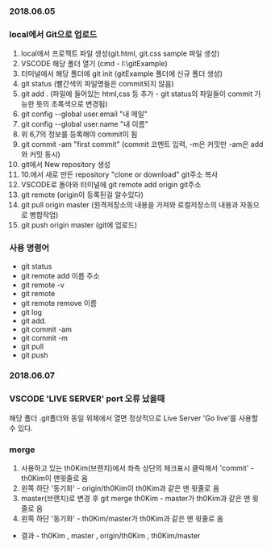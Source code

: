 ### 2018.06.05
### local에서 Git으로 업로드
  1. local에서 프로젝트 파일 생성(git.html, git.css sample 파일 생성)
  2. VSCODE 해당 폴더 열기 (cmd - I:\gitExample\)
  3. 터미널에서 해당 폴더에 git init (gitExample 폴더에 신규 폴더 생성)
  4. git status (빨간색의 파일명들은 commit되지 않음)
  5. git add . (파일에 들어있는 html,css 등 추가 - git status의 파일들이 commit 가능한 뜻의 초록색으로 변경됨)
  6. git config --global user.email "내 메일"
  7. git config --global user.name "내 이름"
  8. 위 6,7의 정보를 등록해야 commit이 됨
  9. git commit -am "first commit" (commit 코멘트 입력, -m은 커밋만 -am은 add와 커밋 동시)
  10. git에서 New repository 생성
  11. 10.에서 새로 만든 repository "clone or download" git주소 복사
  12. VSCODE로 돌아와 터미널에 git remote add origin git주소
  13. git remote (origin이 등록된걸 알수있다)
  14. git pull origin master (원격저장소의 내용을 가져와 로컬저장소의 내용과 자동으로 병합작업)
  15. git push origin master (git에 업로드)

### 사용 명령어
* git status
* git remote add 이름 주소
* git remote -v
* git remote
* git remote remove 이름
* git log
* git add.
* git commit -am
* git commit -m
* git pull
* git push


### 2018.06.07
### VSCODE 'LIVE SERVER' port 오류 났을때
  해당 폴더 .git폴더와 동일 위체에서 열면 정상적으로 Live Server 'Go live'를 사용할 수 있다.
### merge 
  1. 사용하고 있는 th0Kim(브랜치)에서 좌측 상단의 체크표시 클릭해서 'commit' - th0Kim이 맨윗줄로 옴
  2. 왼쪽 하단 '동기화'  - origin/th0Kim이 th0Kim과 같은 맨 윗줄로 옴
  3. master(브랜치)로 변경 후 git merge th0Kim - master가 th0Kim과 같은 맨 윗줄로 옴
  4. 왼쪽 하단 '동기화' - th0Kim/master가 th0Kim과 같은 맨 윗줄로 옴
  * 결과 - th0Kim , master , origin/th0Kim , th0Kim/master
